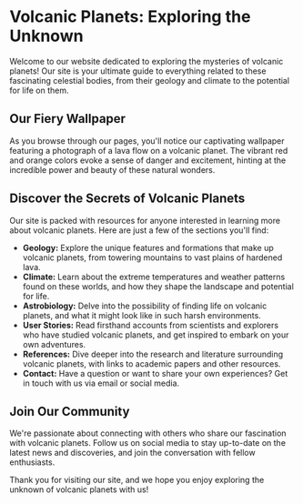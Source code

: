 <!--font:Montserrat-->

# Volcanic Planets: Exploring the Unknown

Welcome to our website dedicated to exploring the mysteries of volcanic planets! Our site is your ultimate guide to everything related to these fascinating celestial bodies, from their geology and climate to the potential for life on them.

## Our Fiery Wallpaper

As you browse through our pages, you'll notice our captivating wallpaper featuring a photograph of a lava flow on a volcanic planet. The vibrant red and orange colors evoke a sense of danger and excitement, hinting at the incredible power and beauty of these natural wonders.

## Discover the Secrets of Volcanic Planets

Our site is packed with resources for anyone interested in learning more about volcanic planets. Here are just a few of the sections you'll find:

- **Geology:** Explore the unique features and formations that make up volcanic planets, from towering mountains to vast plains of hardened lava.
- **Climate:** Learn about the extreme temperatures and weather patterns found on these worlds, and how they shape the landscape and potential for life.
- **Astrobiology:** Delve into the possibility of finding life on volcanic planets, and what it might look like in such harsh environments.
- **User Stories:** Read firsthand accounts from scientists and explorers who have studied volcanic planets, and get inspired to embark on your own adventures.
- **References:** Dive deeper into the research and literature surrounding volcanic planets, with links to academic papers and other resources.
- **Contact:** Have a question or want to share your own experiences? Get in touch with us via email or social media.

## Join Our Community

We're passionate about connecting with others who share our fascination with volcanic planets. Follow us on social media to stay up-to-date on the latest news and discoveries, and join the conversation with fellow enthusiasts.

Thank you for visiting our site, and we hope you enjoy exploring the unknown of volcanic planets with us!

<!--

Write me content for website with wallpaper which alt text is:

"A photograph of a lava flow on a volcanic planet, with the red and orange colors evoking a sense of danger and excitement."

The name/title of the page should not be 1:1 copy of the alt text but rather a real content of the website which is using this wallpaper.

- Use markdown format 
- Start with heading
- Heading should be short and concise
- The content should look like a real website 
- The website should not be about the wallpaper, wallpaper is just a related background
- Heading should be contain work "wallpaper" or "background"
- Include real sections like references, contact, user stories, etc. use things relevant to the page purpose.
- Feel free to use structure like headings, bullets, numbering, blockquotes, paragraphs, horizontal lines, etc.
- You can use formatting like bold or _italic_
- You can include UTF-8 emojis
- Links should be only #hash anchors (and you can refer to the document itself)
- Do not include images


---


# Exploring the Mysteries of Volcanic Planets

Welcome to our website dedicated to exploring the mysteries of volcanic planets! Our site is a hub for all things related to these fascinating celestial bodies, from their geology and climate to the potential for life on them.

## Our Wallpaper: A Fiery Lava Flow

As you browse our site, you'll notice our stunning wallpaper featuring a photograph of a lava flow on a volcanic planet. The vibrant red and orange colors evoke a sense of danger and excitement, hinting at the incredible power and beauty of these natural wonders.

## What You'll Find Here

Our site is packed with resources for anyone interested in learning more about volcanic planets. Here are just a few of the sections you'll find:

- **Geology:** Discover the unique features and formations that make up volcanic planets, from towering mountains to vast plains of hardened lava.
- **Climate:** Learn about the extreme temperatures and weather patterns found on these worlds, and how they shape the landscape and potential for life.
- **Astrobiology:** Explore the possibility of finding life on volcanic planets, and what it might look like in such harsh environments.
- **User Stories:** Read firsthand accounts from scientists and explorers who have studied volcanic planets, and get inspired to embark on your own adventures.
- **References:** Dive deeper into the research and literature surrounding volcanic planets, with links to academic papers and other resources.
- **Contact:** Have a question or want to share your own experiences? Get in touch with us via email or social media.

## Join Our Community

We're passionate about connecting with others who share our fascination with volcanic planets. Follow us on social media to stay up-to-date on the latest news and discoveries, and join the conversation with fellow enthusiasts.

Thanks for visiting our site, and we hope you enjoy exploring the wonders of volcanic planets with us!


---


Heading is too long, rewrite whole content.


---


# Volcanic Planets: Unleashing the Mysteries of the Cosmos

Welcome to our website dedicated to exploring the wonders of volcanic planets! Our site is your ultimate guide to everything related to these fascinating celestial bodies, from their geology and climate to the potential for life on them.

## Our Fiery Wallpaper

As you browse through our pages, you'll notice our captivating wallpaper featuring a photograph of a lava flow on a volcanic planet. The red and orange hues evoke a sense of danger and excitement, hinting at the incredible power and beauty of these natural wonders.

## Discover the Secrets of Volcanic Planets

Our site is packed with resources for anyone interested in learning more about volcanic planets. Here are just a few of the sections you'll find:

- **Geology:** Explore the unique features and formations that make up volcanic planets, from towering mountains to vast plains of hardened lava.
- **Climate:** Learn about the extreme temperatures and weather patterns found on these worlds, and how they shape the landscape and potential for life.
- **Astrobiology:** Delve into the possibility of finding life on volcanic planets, and what it might look like in such harsh environments.
- **User Stories:** Read firsthand accounts from scientists and explorers who have studied volcanic planets, and get inspired to embark on your own adventures.
- **References:** Dive deeper into the research and literature surrounding volcanic planets, with links to academic papers and other resources.
- **Contact:** Have a question or want to share your own experiences? Get in touch with us via email or social media.

## Join Our Community

We're passionate about connecting with others who share our fascination with volcanic planets. Follow us on social media to stay up-to-date on the latest news and discoveries, and join the conversation with fellow enthusiasts.

Thank you for visiting our site, and we hope you enjoy unleashing the mysteries of the cosmos with us!


---


Heading is too long, rewrite whole content.


---


# Unveiling the Mysteries of Volcanic Planets

Welcome to our website dedicated to exploring the mysteries of volcanic planets! Our site is your ultimate guide to everything related to these fascinating celestial bodies, from their geology and climate to the potential for life on them.

## Our Captivating Wallpaper

As you browse through our pages, you'll notice our stunning wallpaper featuring a photograph of a lava flow on a volcanic planet. The vibrant red and orange colors evoke a sense of danger and excitement, hinting at the incredible power and beauty of these natural wonders.

## Discover the Secrets of Volcanic Planets

Our site is packed with resources for anyone interested in learning more about volcanic planets. Here are just a few of the sections you'll find:

- **Geology:** Explore the unique features and formations that make up volcanic planets, from towering mountains to vast plains of hardened lava.
- **Climate:** Learn about the extreme temperatures and weather patterns found on these worlds, and how they shape the landscape and potential for life.
- **Astrobiology:** Delve into the possibility of finding life on volcanic planets, and what it might look like in such harsh environments.
- **User Stories:** Read firsthand accounts from scientists and explorers who have studied volcanic planets, and get inspired to embark on your own adventures.
- **References:** Dive deeper into the research and literature surrounding volcanic planets, with links to academic papers and other resources.
- **Contact:** Have a question or want to share your own experiences? Get in touch with us via email or social media.

## Join Our Community

We're passionate about connecting with others who share our fascination with volcanic planets. Follow us on social media to stay up-to-date on the latest news and discoveries, and join the conversation with fellow enthusiasts.

Thank you for visiting our site, and we hope you enjoy unveiling the mysteries of volcanic planets with us!


---


Heading is too long, rewrite whole content.


---


# Volcanic Planets: Exploring the Unknown

Welcome to our website dedicated to exploring the mysteries of volcanic planets! Our site is your ultimate guide to everything related to these fascinating celestial bodies, from their geology and climate to the potential for life on them.

## Our Fiery Wallpaper

As you browse through our pages, you'll notice our captivating wallpaper featuring a photograph of a lava flow on a volcanic planet. The vibrant red and orange colors evoke a sense of danger and excitement, hinting at the incredible power and beauty of these natural wonders.

## Discover the Secrets of Volcanic Planets

Our site is packed with resources for anyone interested in learning more about volcanic planets. Here are just a few of the sections you'll find:

- **Geology:** Explore the unique features and formations that make up volcanic planets, from towering mountains to vast plains of hardened lava.
- **Climate:** Learn about the extreme temperatures and weather patterns found on these worlds, and how they shape the landscape and potential for life.
- **Astrobiology:** Delve into the possibility of finding life on volcanic planets, and what it might look like in such harsh environments.
- **User Stories:** Read firsthand accounts from scientists and explorers who have studied volcanic planets, and get inspired to embark on your own adventures.
- **References:** Dive deeper into the research and literature surrounding volcanic planets, with links to academic papers and other resources.
- **Contact:** Have a question or want to share your own experiences? Get in touch with us via email or social media.

## Join Our Community

We're passionate about connecting with others who share our fascination with volcanic planets. Follow us on social media to stay up-to-date on the latest news and discoveries, and join the conversation with fellow enthusiasts.

Thank you for visiting our site, and we hope you enjoy exploring the unknown of volcanic planets with us!


---


Write me a Google font which is best fitting for the website.

Pick from the list:
- Raleway
- Orbitron
- Inter
- IBM Plex Sans
- Lato
- Open Sans
- Poppins
- Roboto
- Lobster
- Playfair Display
- Barlow Condensed
- Dancing Script
- Exo 2
- Futura
- Montserrat
- Great Vibes
- Alegreya


Write just the font name nothing else.


---


Montserrat

-->

